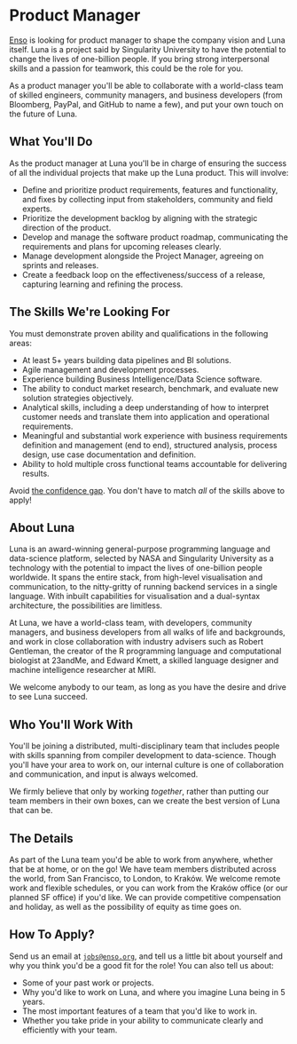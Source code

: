 # Product Manager
[Enso](https://enso.org) is looking for product manager to shape the company 
vision and Luna itself. Luna is a project said by Singularity University to have 
the potential to change the lives of one-billion people. If you bring strong 
interpersonal skills and a passion for teamwork, this could be the role for you.

As a product manager you'll be able to collaborate with a world-class team of
skilled engineers, community managers, and business developers (from Bloomberg,
PayPal, and GitHub to name a few), and put your own touch on the future of Luna.

## What You'll Do
As the product manager at Luna you'll be in charge of ensuring the success of
all the individual projects that make up the Luna product. This will involve:

- Define and prioritize product requirements, features and functionality, and
  fixes by collecting input from stakeholders, community and field experts.
- Prioritize the development backlog by aligning with the strategic direction
  of the product.
- Develop and manage the software product roadmap, communicating the
  requirements and plans for upcoming releases clearly.
- Manage development alongside the Project Manager, agreeing on sprints and
  releases.
- Create a feedback loop on the effectiveness/success of a release, capturing
  learning and refining the process.

## The Skills We're Looking For
You must demonstrate proven ability and qualifications in the following
areas:

- At least 5+ years building data pipelines and BI solutions.
- Agile management and development processes.
- Experience building Business Intelligence/Data Science software.
- The ability to conduct market research, benchmark, and evaluate new solution
  strategies objectively.
- Analytical skills, including a deep understanding of how to interpret customer
  needs and translate them into application and operational requirements.
- Meaningful and substantial work experience with business requirements
  definition and management (end to end), structured analysis, process design,
  use case documentation and definition.
- Ability to hold multiple cross functional teams accountable for delivering
  results.

Avoid [the confidence gap](https://www.forbes.com/sites/womensmedia/2014/04/28/act-now-to-shrink-the-confidence-gap/).
You don't have to match _all_ of the skills above to apply!

## About Luna
Luna is an award-winning general-purpose programming language and data-science
platform, selected by NASA and Singularity University as a technology with the
potential to impact the lives of one-billion people worldwide. It spans the
entire stack, from high-level visualisation and communication, to the
nitty-gritty of running backend services in a single language. With inbuilt
capabilities for visualisation and a dual-syntax architecture, the possibilities
are limitless.

At Luna, we have a world-class team, with developers, community managers, and
business developers from all walks of life and backgrounds, and work in close
collaboration with industry advisers such as Robert Gentleman, the creator of
the R programming language and computational biologist at 23andMe, and Edward
Kmett, a skilled language designer and machine intelligence researcher at MIRI.

We welcome anybody to our team, as long as you have the desire and drive to see
Luna succeed.

## Who You'll Work With
You'll be joining a distributed, multi-disciplinary team that includes people
with skills spanning from compiler development to data-science. Though you'll
have your area to work on, our internal culture is one of collaboration and
communication, and input is always welcomed.

We firmly believe that only by working _together_, rather than putting our team
members in their own boxes, can we create the best version of Luna that can be.

## The Details
As part of the Luna team you'd be able to work from anywhere, whether that be at
home, or on the go! We have team members distributed across the world, from San
Francisco, to London, to Kraków. We welcome remote work and flexible schedules,
or you can work from the Kraków office (or our planned SF office) if you'd like.
We can provide competitive compensation and holiday, as well as the possibility
of equity as time goes on.

## How To Apply?
Send us an email at [`jobs@enso.org`](mailto:jobs@enso.org), and tell us a
little bit about yourself and why you think you'd be a good fit for the role!
You can also tell us about:

- Some of your past work or projects.
- Why you'd like to work on Luna, and where you imagine Luna being in 5 years.
- The most important features of a team that you'd like to work in.
- Whether you take pride in your ability to communicate clearly and efficiently
  with your team.
